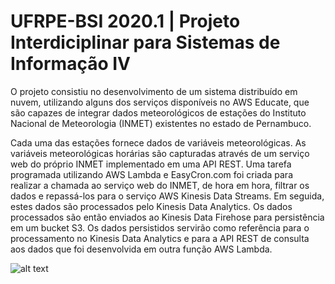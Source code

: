 # UFRPE-BSI 2020.1 | Projeto Interdiciplinar para Sistemas de Informação IV

O projeto consistiu no desenvolvimento de um sistema distribuído em nuvem, utilizando alguns dos serviços disponíveis no AWS Educate, que são capazes de integrar dados meteorológicos de estações do Instituto Nacional de Meteorologia (INMET) existentes no estado de Pernambuco.

Cada uma das estações fornece dados de variáveis meteorológicas. As variáveis meteorológicas horárias são capturadas através de um serviço web do próprio INMET implementado em uma API REST. Uma tarefa programada utilizando AWS Lambda e EasyCron.com foi criada para realizar a chamada ao serviço web do INMET, de hora em hora, filtrar os dados e repassá-los para o serviço AWS Kinesis Data Streams. Em seguida, estes dados são processados pelo Kinesis Data Analytics. Os dados processados são então enviados ao Kinesis Data Firehose para persistência em um bucket S3. Os dados persistidos servirão como referência para o processamento no Kinesis Data Analytics e para a API REST de consulta aos dados que foi desenvolvida em outra função AWS Lambda.

![alt text](https://drive.google.com/file/d/1oHKEoUQPfeIOCiH3pw4N3OgBZClVpeW1/view?usp=drive_link)
